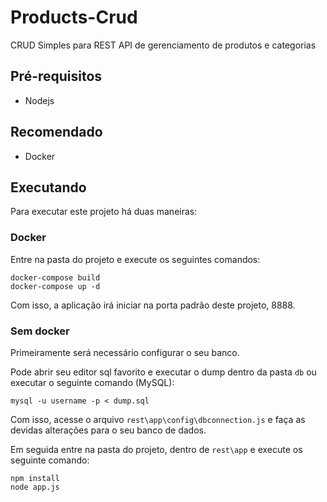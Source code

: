 # Products-Crud 
CRUD Simples para REST API de gerenciamento de produtos e categorias

## Pré-requisitos
* Nodejs

## Recomendado
* Docker

## Executando
Para executar este projeto há duas maneiras:

### Docker
Entre na pasta do projeto e execute os seguintes comandos:

    docker-compose build
    docker-compose up -d
    
Com isso, a aplicação irá iniciar na porta padrão deste projeto, 8888.


### Sem docker
Primeiramente será necessário configurar o seu banco.

Pode abrir seu editor sql favorito e executar o dump dentro da pasta `db` ou executar o seguinte comando (MySQL):
    
    mysql -u username -p < dump.sql
    
Com isso, acesse o arquivo `rest\app\config\dbconnection.js` e faça as devidas alterações para o seu banco de dados.

Em seguida entre na pasta do projeto, dentro de `rest\app` e execute os seguinte comando:
    
    npm install
    node app.js